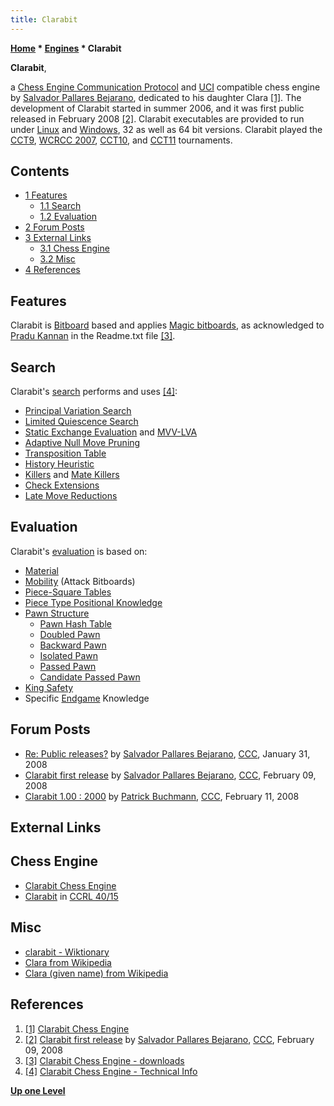```yaml
---
title: Clarabit
---
```

**[Home](Home "Home") * [Engines](Engines "Engines") * Clarabit**

**Clarabit**,

a [Chess Engine Communication Protocol](Chess_Engine_Communication_Protocol "Chess Engine Communication Protocol") and [UCI](UCI "UCI") compatible chess engine by [Salvador Pallares Bejarano](Salvador_Pallares_Bejarano "Salvador Pallares Bejarano"),
dedicated to his daughter Clara <a id="cite-note-1" href="#cite-ref-1">[1]</a>.
The development of Clarabit started in summer 2006, and it was first public released in February 2008 <a id="cite-note-2" href="#cite-ref-2">[2]</a>.
Clarabit executables are provided to run under [Linux](Linux "Linux") and [Windows](Windows "Windows"), 32 as well as 64 bit versions. Clarabit played the [CCT9](CCT9 "CCT9"), [WCRCC 2007](WCRCC_2007 "WCRCC 2007"), [CCT10](CCT10 "CCT10"), and [CCT11](CCT11 "CCT11") tournaments.

## Contents

- [1 Features](#features)
  - [1.1 Search](#search)
  - [1.2 Evaluation](#evaluation)
- [2 Forum Posts](#forum-posts)
- [3 External Links](#external-links)
  - [3.1 Chess Engine](#chess-engine)
  - [3.2 Misc](#misc)
- [4 References](#references)

## Features

Clarabit is [Bitboard](Bitboards "Bitboards") based and applies [Magic bitboards](Magic_Bitboards "Magic Bitboards"),
as acknowledged to [Pradu Kannan](Pradu_Kannan "Pradu Kannan") in the Readme.txt file <a id="cite-note-3" href="#cite-ref-3">[3]</a>.

## Search

Clarabit's [search](Search "Search") performs and uses <a id="cite-note-4" href="#cite-ref-4">[4]</a>:

- [Principal Variation Search](Principal_Variation_Search "Principal Variation Search")
- [Limited Quiescence Search](Quiescence_Search "Quiescence Search")
- [Static Exchange Evaluation](Static_Exchange_Evaluation "Static Exchange Evaluation") and [MVV-LVA](MVV-LVA "MVV-LVA")
- [Adaptive Null Move Pruning](Null_Move_Pruning#AdaptiveNullMovePruning "Null Move Pruning")
- [Transposition Table](Transposition_Table "Transposition Table")
- [History Heuristic](History_Heuristic "History Heuristic")
- [Killers](Killer_Move "Killer Move") and [Mate Killers](Mate_Killers "Mate Killers")
- [Check Extensions](Check_Extensions "Check Extensions")
- [Late Move Reductions](Late_Move_Reductions "Late Move Reductions")

## Evaluation

Clarabit's [evaluation](Evaluation "Evaluation") is based on:

- [Material](Material "Material")
- [Mobility](Mobility "Mobility") (Attack Bitboards)
- [Piece-Square Tables](Piece-Square_Tables "Piece-Square Tables")
- [Piece Type Positional Knowledge](Evaluation_of_Pieces "Evaluation of Pieces")
- [Pawn Structure](Pawn_Structure "Pawn Structure")
  - [Pawn Hash Table](Pawn_Hash_Table "Pawn Hash Table")
  - [Doubled Pawn](Doubled_Pawn "Doubled Pawn")
  - [Backward Pawn](Backward_Pawn "Backward Pawn")
  - [Isolated Pawn](Isolated_Pawn "Isolated Pawn")
  - [Passed Pawn](Passed_Pawn "Passed Pawn")
  - [Candidate Passed Pawn](Candidate_Passed_Pawn "Candidate Passed Pawn")
- [King Safety](King_Safety "King Safety")
- Specific [Endgame](Endgame "Endgame") Knowledge

## Forum Posts

- [Re: Public releases?](http://www.talkchess.com/forum3/viewtopic.php?f=2&t=19243&start=10) by [Salvador Pallares Bejarano](Salvador_Pallares_Bejarano "Salvador Pallares Bejarano"), [CCC](CCC "CCC"), January 31, 2008
- [Clarabit first release](http://www.talkchess.com/forum3/viewtopic.php?f=2&t=19514) by [Salvador Pallares Bejarano](Salvador_Pallares_Bejarano "Salvador Pallares Bejarano"), [CCC](CCC "CCC"), February 09, 2008
- [Clarabit 1.00 : 2000](http://www.talkchess.com/forum3/viewtopic.php?f=6&t=19545) by [Patrick Buchmann](Patrick_Buchmann "Patrick Buchmann"), [CCC](CCC "CCC"), February 11, 2008

## External Links

## Chess Engine

- [Clarabit Chess Engine](http://sites.google.com/site/sapabe/)
- [Clarabit](https://ccrl.chessdom.com/ccrl/4040/cgi/compare_engines.cgi?family=Clarabit&print=Rating+list&print=Results+table&print=LOS+table&print=Ponder+hit+table&print=Eval+difference+table&print=Comopp+gamenum+table&print=Overlap+table&print=Score+with+common+opponents) in [CCRL 40/15](CCRL "CCRL")

## Misc

- [clarabit - Wiktionary](https://en.wiktionary.org/wiki/clarabit)
- [Clara from Wikipedia](https://en.wikipedia.org/wiki/Clara)
- [Clara (given name) from Wikipedia](<https://en.wikipedia.org/wiki/Clara_(given_name)>)

## References

1. <a id="cite-ref-1" href="#cite-note-1">[1]</a> [Clarabit Chess Engine](http://sites.google.com/site/sapabe/)
1. <a id="cite-ref-2" href="#cite-note-2">[2]</a> [Clarabit first release](http://www.talkchess.com/forum3/viewtopic.php?f=2&t=19514) by [Salvador Pallares Bejarano](Salvador_Pallares_Bejarano "Salvador Pallares Bejarano"), [CCC](CCC "CCC"), February 09, 2008
1. <a id="cite-ref-3" href="#cite-note-3">[3]</a> [Clarabit Chess Engine - downloads](http://sites.google.com/site/sapabe/downloads)
1. <a id="cite-ref-4" href="#cite-note-4">[4]</a> [Clarabit Chess Engine - Technical Info](http://sites.google.com/site/sapabe/technicalinfo)

**[Up one Level](Engines "Engines")**

